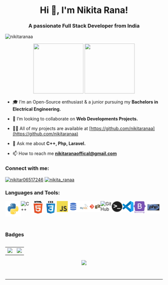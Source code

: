 <h1 align="center">Hi 👋, I'm Nikita Rana!</h1>
<h3 align="center">A passionate Full Stack Developer from India</h3>

<p align="left"> <img src="https://komarev.com/ghpvc/?username=nikitaranaa&label=Profile%20views&color=0e75b6&style=flat" alt="nikitaranaa" /> </p>

<p align="center"> <img src="https://octodex.github.com/images/daftpunktocat-thomas.gif" height="160px" width="160px"> <img src="https://octodex.github.com/images/daftpunktocat-guy.gif" height="160px" width="160px"> </p>

- 🎓 I’m an Open-Source enthusiast & a junior pursuing my **Bachelors in Electrical Engineering.**

- 👯 I’m looking to collaborate on **Web Developments Projects.**

- 👨‍💻 All of my projects are available at [https://github.com/nikitaranaa](https://github.com/nikitaranaa)

- 💬 Ask me about **C++, Php, Laravel.**

- 📫 How to reach me **nikitaranaoffical@gmail.com**

<h3 align="left">Connect with me:</h3>
<p align="left">
<a href="https://twitter.com/nikitar06517246" target="blank"><img align="center" src="https://raw.githubusercontent.com/rahuldkjain/github-profile-readme-generator/master/src/images/icons/Social/twitter.svg" alt="nikitar06517246" height="30" width="40" /></a>
<a href="https://instagram.com/nikita_ranaa" target="blank"><img align="center" src="https://raw.githubusercontent.com/rahuldkjain/github-profile-readme-generator/master/src/images/icons/Social/instagram.svg" alt="nikita_ranaa" height="30" width="40" /></a>
</p>

<h3 align="left">Languages and Tools:</h3>
<p align="left">
<img align="left" alt="Python" width="50px" src="https://raw.githubusercontent.com/github/explore/80688e429a7d4ef2fca1e82350fe8e3517d3494d/topics/python/python.png" />
<img align="left" alt="C++" width="35px" src="https://raw.githubusercontent.com/isocpp/logos/master/cpp_logo.png" />
<img align="left" alt="HTML5" width="40px" src="https://raw.githubusercontent.com/github/explore/80688e429a7d4ef2fca1e82350fe8e3517d3494d/topics/html/html.png" />
<img align="left" alt="CSS3" width="40px" src="https://raw.githubusercontent.com/github/explore/80688e429a7d4ef2fca1e82350fe8e3517d3494d/topics/css/css.png" />
<img align="left" alt="JavaScript" width="35px" src="https://raw.githubusercontent.com/github/explore/80688e429a7d4ef2fca1e82350fe8e3517d3494d/topics/javascript/javascript.png" />
<img align="left" alt="SQL" width="35px" src="https://raw.githubusercontent.com/github/explore/80688e429a7d4ef2fca1e82350fe8e3517d3494d/topics/sql/sql.png" />
<img align="left" alt="MySQL" width="35px" src="https://raw.githubusercontent.com/github/explore/80688e429a7d4ef2fca1e82350fe8e3517d3494d/topics/mysql/mysql.png" />
<img align="left" alt="Git" width="35px" src="https://raw.githubusercontent.com/github/explore/80688e429a7d4ef2fca1e82350fe8e3517d3494d/topics/git/git.png" />
<img src="https://raw.githubusercontent.com/devicons/devicon/master/icons/bootstrap/bootstrap-plain-wordmark.svg" alt="bootstrap" width="40" height="40"/>
<img src="https://raw.githubusercontent.com/devicons/devicon/master/icons/php/php-original.svg" alt="php" width="40" height="40"/>
<img align="left" alt="GitHub" width="35px" src="https://user-images.githubusercontent.com/90901154/145535333-61361246-52a5-4756-a517-966f25c27b0a.png" />
<img align="left" alt="Terminal" width="35px" src="https://raw.githubusercontent.com/github/explore/80688e429a7d4ef2fca1e82350fe8e3517d3494d/topics/terminal/terminal.png" />
<img align="left" alt="Visual Studio Code" width="35px" src="https://raw.githubusercontent.com/github/explore/80688e429a7d4ef2fca1e82350fe8e3517d3494d/topics/visual-studio-code/visual-studio-code.png"/>
</p>

<br>

<h3 align="left">Badges </h3>
<table align = "left">
<tr>
<td>
<img src="https://github-readme-stats.vercel.app/api?username=nikitaranaa&include_all_commits=true&count_private=true&show_icons=true&line_height=20&theme=gotham"/>
</td>
<td>
<img src="https://github-readme-stats.vercel.app/api/top-langs?username=nikitaranaa&show_icons=true&locale=en&layout=compact&theme=gotham" />
</td>
</tr>
</table>

<p align="center">
<img align="center" src="https://github-readme-streak-stats.herokuapp.com/?user=nikitaranaa&theme=gotham" />
</p>
<br>
<hr>



